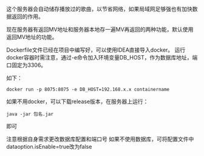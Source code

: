 这个服务器会自动储存播放过的歌曲，以节省网络，如果局域网足够强也有加快数据返回的作用。

现在服务器有返回MV地址和服务器本地存一遍MV再返回的两种功能，默认使用返回MV地址的功能。

Dockerfile文件已经在项目中编写好，可以使用IDEA直接导入docker。
运行docker容器时需注意，通过-e命令加入环境变量DB_HOST，作为数据库地址，端口固定为3306。

如下：
````
docker run -p 8075:8075 -e DB_HOST=192.168.x.x containername
````

如果不用docker，可以下载release版本，在服务器上运行：
```
java -jar 包名.jar
```
即可

注意根据自身需求更改数据库配置和端口号
如果不使用数据库，可将配置文件中dataoption.isEnable=true改为false
